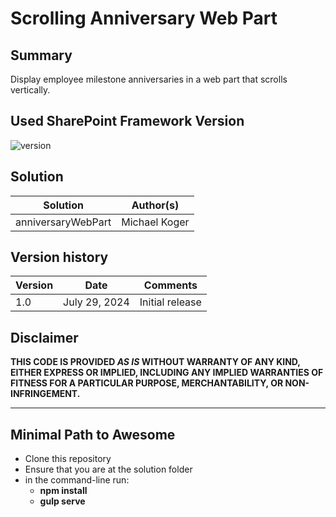 # Scrolling Anniversary Web Part

## Summary

Display employee milestone anniversaries in a web part that scrolls vertically.

## Used SharePoint Framework Version

![version](https://img.shields.io/badge/version-1.17.4-green.svg)

## Solution

| Solution           | Author(s)                                               |
| ------------------ | ------------------------------------------------------- |
| anniversaryWebPart | Michael Koger                                           |

## Version history

| Version | Date             | Comments        |
| ------- | ---------------- | --------------- |
| 1.0     | July 29, 2024    | Initial release |

## Disclaimer

**THIS CODE IS PROVIDED _AS IS_ WITHOUT WARRANTY OF ANY KIND, EITHER EXPRESS OR IMPLIED, INCLUDING ANY IMPLIED WARRANTIES OF FITNESS FOR A PARTICULAR PURPOSE, MERCHANTABILITY, OR NON-INFRINGEMENT.**

---

## Minimal Path to Awesome

- Clone this repository
- Ensure that you are at the solution folder
- in the command-line run:
  - **npm install**
  - **gulp serve**